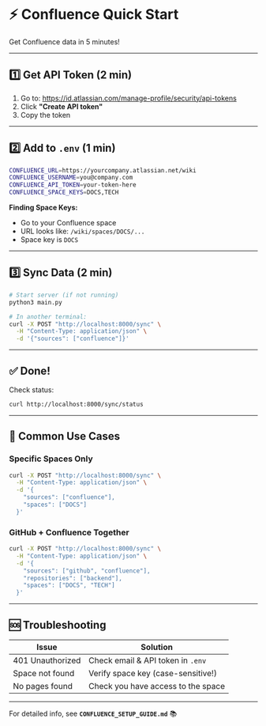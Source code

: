 # ⚡ Confluence Quick Start

Get Confluence data in 5 minutes!

---

## 1️⃣ **Get API Token** (2 min)

1. Go to: https://id.atlassian.com/manage-profile/security/api-tokens
2. Click **"Create API token"**
3. Copy the token

---

## 2️⃣ **Add to `.env`** (1 min)

```bash
CONFLUENCE_URL=https://yourcompany.atlassian.net/wiki
CONFLUENCE_USERNAME=you@company.com
CONFLUENCE_API_TOKEN=your-token-here
CONFLUENCE_SPACE_KEYS=DOCS,TECH
```

**Finding Space Keys:**
- Go to your Confluence space
- URL looks like: `/wiki/spaces/DOCS/...`
- Space key is `DOCS`

---

## 3️⃣ **Sync Data** (2 min)

```bash
# Start server (if not running)
python3 main.py

# In another terminal:
curl -X POST "http://localhost:8000/sync" \
  -H "Content-Type: application/json" \
  -d '{"sources": ["confluence"]}'
```

---

## ✅ **Done!**

Check status:
```bash
curl http://localhost:8000/sync/status
```

---

## 🚀 **Common Use Cases**

### **Specific Spaces Only**
```bash
curl -X POST "http://localhost:8000/sync" \
  -H "Content-Type: application/json" \
  -d '{
    "sources": ["confluence"],
    "spaces": ["DOCS"]
  }'
```

### **GitHub + Confluence Together**
```bash
curl -X POST "http://localhost:8000/sync" \
  -H "Content-Type: application/json" \
  -d '{
    "sources": ["github", "confluence"],
    "repositories": ["backend"],
    "spaces": ["DOCS", "TECH"]
  }'
```

---

## 🆘 **Troubleshooting**

| Issue | Solution |
|-------|----------|
| 401 Unauthorized | Check email & API token in `.env` |
| Space not found | Verify space key (case-sensitive!) |
| No pages found | Check you have access to the space |

---

For detailed info, see **`CONFLUENCE_SETUP_GUIDE.md`** 📚

